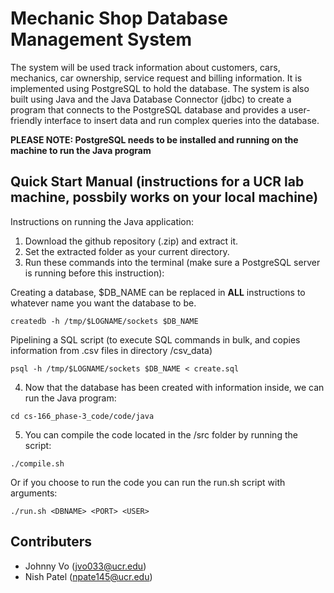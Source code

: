 # Mechanic Shop Database Management System

The system will be used track information about customers, cars, mechanics, car ownership, service request and billing information. It is implemented using PostgreSQL to hold the database. The system is also built using Java and the Java Database Connector (jdbc) to create a program that connects to the PostgreSQL database and provides a user-friendly interface to insert data and run complex queries into the database.

**PLEASE NOTE: PostgreSQL needs to be installed and running on the machine to run the Java program**

## Quick Start Manual (instructions for a UCR lab machine, possbily works on your local machine)

Instructions on running the Java application:
1. Download the github repository (.zip) and extract it.
2. Set the extracted folder as your current directory.
3. Run these commands into the terminal (make sure a PostgreSQL server is running before this instruction):

Creating a database, $DB_NAME can be replaced in **ALL** instructions to whatever name you want the database to be.
```
createdb -h /tmp/$LOGNAME/sockets $DB_NAME
```

Pipelining a SQL script (to execute SQL commands in bulk, and copies information from .csv files in directory /csv_data)
```
psql -h /tmp/$LOGNAME/sockets $DB_NAME < create.sql
```

4. Now that the database has been created with information inside, we can run the Java program:
```
cd cs-166_phase-3_code/code/java
```

5. You can compile the code located in the /src folder by running the script:
```
./compile.sh
```
   Or if you choose to run the code you can run the run.sh script with arguments:
```
./run.sh <DBNAME> <PORT> <USER>
```

## Contributers
* Johnny Vo (jvo033@ucr.edu)
* Nish Patel (npate145@ucr.edu)
